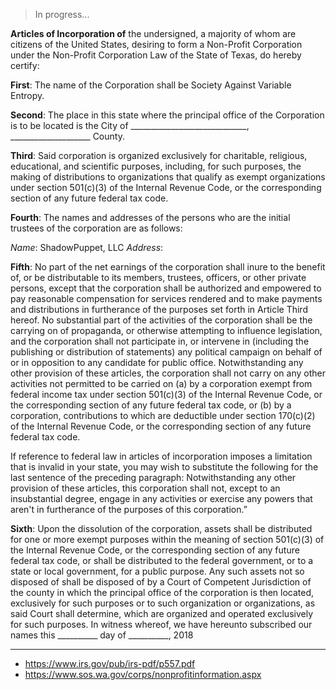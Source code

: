> In progress...

**Articles of Incorporation of** the undersigned, a majority of whom are citizens of the United States, desiring to form a Non-Profit Corporation under the Non-Profit Corporation Law of the State of Texas, do hereby certify:

**First**: The name of the Corporation shall be Society Against Variable Entropy.

**Second**: The place in this state where the principal office of the Corporation is to be located is the City of _____________________________, ____________________ County.

**Third**: Said corporation is organized exclusively for charitable, religious, educational, and scientific purposes, including, for such purposes, the making of distributions to organizations that qualify as exempt organizations under section 501(c)(3) of the Internal Revenue Code, or the corresponding section of any future federal tax code.

**Fourth**: The names and addresses of the persons who are the initial trustees of the corporation are as follows:

*Name*: ShadowPuppet, LLC *Address*: 

**Fifth**: No part of the net earnings of the corporation shall inure to the benefit of, or be distributable to its members, trustees, officers, or other private persons, except that the corporation shall be authorized and empowered to pay reasonable compensation for services rendered and to make payments and distributions in furtherance of the purposes set forth in Article Third hereof. No substantial part of the activities of the corporation shall be the carrying on of propaganda, or otherwise attempting to influence legislation, and the corporation shall not participate in, or intervene in (including the publishing or distribution of statements) any political campaign on behalf of or in opposition to any candidate for public office. Notwithstanding any other provision of these articles, the corporation shall not carry on any other activities not permitted to be carried on (a) by a corporation exempt from federal income tax under section 501(c)(3) of the Internal Revenue Code, or the corresponding section of any future federal tax code, or (b) by a corporation, contributions to which are deductible under section 170(c)(2) of the Internal Revenue Code, or the corresponding section of any future federal tax code.

If reference to federal law in articles of incorporation imposes a limitation that is invalid in your state, you may wish to substitute the following for the last sentence of the preceding paragraph: Notwithstanding any other provision of these articles, this corporation shall not, except to an insubstantial degree, engage in any activities or exercise any powers that aren't in furtherance of the purposes of this corporation.”


**Sixth**: Upon the dissolution of the corporation, assets shall be distributed for one or more exempt purposes within the
meaning of section 501(c)(3) of the Internal Revenue Code, or the corresponding section of any future federal tax code, or
shall be distributed to the federal government, or to a state or local government, for a public purpose. Any such assets not so
disposed of shall be disposed of by a Court of Competent Jurisdiction of the county in which the principal office of the
corporation is then located, exclusively for such purposes or to such organization or organizations, as said Court shall
determine, which are organized and operated exclusively for such purposes.
In witness whereof, we have hereunto subscribed our names this __________ day of __________, 2018

-------------------------------------------------

* https://www.irs.gov/pub/irs-pdf/p557.pdf
* https://www.sos.wa.gov/corps/nonprofitinformation.aspx